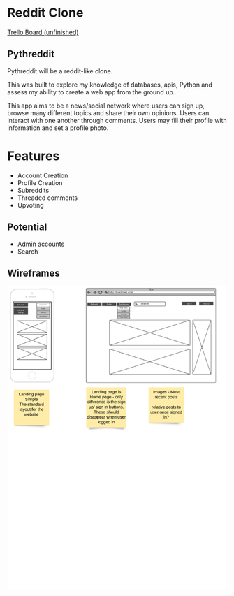 Reddit Clone 
===========
[Trello Board (unfinished)](https://trello.com/b/U2TWuOIi/t3-idea-reddit)

Pythreddit
----------
Pythreddit will be a reddit-like clone. 

This was built to explore my knowledge of databases, apis, Python and assess my ability to create a web app from the ground up.

This app aims to be a news/social network where users can sign up, browse many different topics and share their 
own opinions. Users can interact with one another through comments. Users may fill their profile with information and set a profile photo.


Features
=======
* Account Creation
* Profile Creation
* Subreddits
* Threaded comments
* Upvoting

Potential 
------
* Admin accounts
* Search


Wireframes
------

![wire](/wire-frames/Page%201.png)